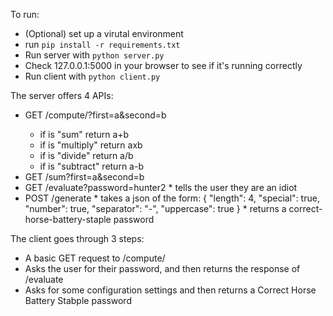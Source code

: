 To run:

* (Optional) set up a virutal environment
* run `pip install -r requirements.txt`
* Run server with `python server.py`
* Check 127.0.0.1:5000 in your browser to see if it's running correctly
* Run client with `python client.py`

The server offers 4 APIs:
* GET /compute/<action>?first=a&second=b
    * if <action> is "sum" return a+b
    * if <action> is "multiply" return axb
    * if <action> is "divide" return a/b
    * if <action> is "subtract" return a-b
* GET /sum?first=a&second=b
* GET /evaluate?password=hunter2
        * tells the user they are an idiot
* POST /generate
        * takes a json of the form:
                {
                  "length": 4,
                  "special": true,
                  "number": true,
                  "separator": "-",
                  "uppercase": true
                }
        * returns a correct-horse-battery-staple password

The client goes through 3 steps:
* A basic GET request to /compute/
* Asks the user for their password, and then returns the response of /evaluate
* Asks for some configuration settings and then returns a Correct Horse Battery Stabple password
